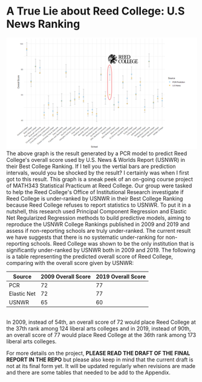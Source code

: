 # A True Lie about Reed College: U.S News Ranking
![](img/2019pcrPI_1.png)
The above graph is the result generated by a PCR model to predict Reed College's overall score used by U.S. News & Worlds Report (USNWR) in  their Best College Ranking. If I tell you the vertial bars are prediction intervals, would you be shocked by the result? I certainly was when I first got to this result. This graph is a sneak peek of an on-going course project of MATH343 Statistical Practicum at Reed College. Our group were tasked to help the Reed College's Office of Institutional Research investigate if Reed College is under-ranked by USNWR in their Best College Ranking because Reed College refuses to report statistics to USNWR. To put it in a nutshell, this research used Principal Component Regression and Elastic Net Regularized Regression methods to build predictive models, aiming to reproduce the USNWR College Rankings published in 2009 and 2019 and assess if non-reporting schools are truly under-ranked. The current result we have suggests that there is no systematic under-ranking for non-reporting schools. Reed College was shown to be the only institution that is significantly under-ranked by USNWR both in 2009 and 2019.
The following is a table representing the predicted overall score of Reed College, comparing with the overall score given by USNWR:
</br>

Source | 2009 Overall Score| 2019 Overall Score
-------|------|------
PCR    | 72   | 77
Elastic Net | 72 | 77
USNWR | 65 | 60

</br>
In 2009, instead of 54th, an overall score of 72 would place Reed College at the 37th rank among 124 liberal arts colleges and in 2019, instead of 90th, an overall score of 77 would place Reed College at the 36th rank among 173 liberal arts colleges. </br>

For more details on the project, **PLEASE READ THE DRAFT OF THE FINAL REPORT IN THE REPO** but please also keep in mind that the current draft is not at its final form yet. It will be updated regularly when revisions are made and there are some tables that needed to be add to the Appendix.
